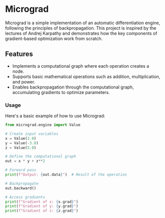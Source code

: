 # Micrograd

Micrograd is a simple implementation of an automatic differentiation engine, following the principles of backpropagation. This project is inspired by the lectures of Andrej Karpathy and demonstrates how the key components of gradient-based optimization work from scratch.

## Features
- Implements a computational graph where each operation creates a node.
- Supports basic mathematical operations such as addition, multiplication, and power.
- Enables backpropagation through the computational graph, accumulating gradients to optimize parameters.

### Usage

Here's a basic example of how to use Micrograd:

```python
from micrograd.engine import Value

# Create input variables
x = Value(2.0)
y = Value(-3.0)
z = Value(5.0)

# Define the computational graph
out = x * y + z**2

# Forward pass
print(f"Output: {out.data}")  # Result of the operation

# Backpropagate
out.backward()

# Access gradients
print(f"Gradient of x: {x.grad}")
print(f"Gradient of y: {y.grad}")
print(f"Gradient of z: {z.grad}")

